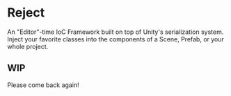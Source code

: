 # Reject
An "Editor"-time IoC Framework built on top of Unity's serialization system. Inject your favorite classes into the components of a Scene, Prefab, or your whole project.

## WIP
Please come back again!
